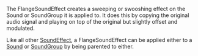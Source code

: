 The FlangeSoundEffect creates a sweeping or swooshing effect on the Sound or
SoundGroup it is applied to. It does this by copying the original audio signal
and playing on top of the original but slightly offset and modulated.

Like all other [SoundEffect](https://create.roblox.com/docs/reference/engine/classes/SoundEffect), a FlangeSoundEffect can be applied either to a
[Sound](https://create.roblox.com/docs/reference/engine/classes/Sound) or [SoundGroup](https://create.roblox.com/docs/reference/engine/classes/SoundGroup) by being parented to either.